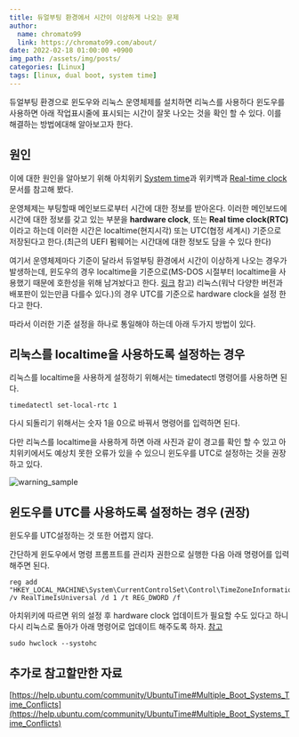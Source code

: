 ```yaml
---
title: 듀얼부팅 환경에서 시간이 이상하게 나오는 문제
author:
  name: chromato99
  link: https://chromato99.com/about/
date: 2022-02-18 01:00:00 +0900
img_path: /assets/img/posts/
categories: [Linux]
tags: [linux, dual boot, system time]
---
```


듀얼부팅 환경으로 윈도우와 리눅스 운영체제를 설치하면 리눅스를 사용하다 윈도우를 사용하면 아래 작업표시줄에 표시되는 시간이 잘못 나오는 것을 확인 할 수 있다.
이를 해결하는 방법에대해 알아보고자 한다.

## 원인

이에 대한 원인을 알아보기 위해 아치위키 [System time](https://wiki.archlinux.org/title/System_time)과 위키백과 [Real-time clock](https://en.wikipedia.org/wiki/Real-time_clock) 문서를 참고해 봤다.

운영체제는 부팅할때 메인보드로부터 시간에 대한 정보를 받아온다. 이러한 메인보드에 시간에 대한 정보를 갖고 있는 부분을 **hardware clock**, 또는 **Real time clock(RTC)** 이라고 하는데 이러한 시간은 localtime(현지시각) 또는 UTC(협정 세계시) 기준으로 저장된다고 한다.(최근의 UEFI 펌웨어는 시간대에 대한 정보도 담을 수 있다 한다)

여기서 운영체제마다 기준이 달라서 듀얼부팅 환경에서 시간이 이상하게 나오는 경우가 발생하는데, 윈도우의 경우 localtime을 기준으로(MS-DOS 시절부터 localtime을 사용했기 때문에 호한성을 위해 남겨놨다고 한다. [링크](https://devblogs.microsoft.com/oldnewthing/20040902-00/?p=37983) 참고) 리눅스(워낙 다양한 버전과 배포판이 있는만큼 다를수 있다.)의 경우 UTC를 기준으로 hardware clock을 설정 한다고 한다.

따라서 이러한 기준 설정을 하나로 통일해야 하는데 아래 두가지 방법이 있다.

## 리눅스를 localtime을 사용하도록 설정하는 경우

리눅스를 localtime을 사용하게 설정하기 위해서는 timedatectl 명령어를 사용하면 된다.
```shell
timedatectl set-local-rtc 1
```

다시 되돌리기 위해서는 숫자 1을 0으로 바꿔서 명령어를 입력하면 된다.

다만 리눅스를 localtime을 사용하게 하면 아래 사진과 같이 경고를 확인 할 수 있고 아치위키에서도 예상치 못한 오류가 있을 수 있으니 윈도우를 UTC로 설정하는 것을 권장하고 있다.

![warning_sample](/2022-02-18-듀얼부팅-환경에서-시간이-이상하게-나오는-문제/warning_sample.png)

## 윈도우를 UTC를 사용하도록 설정하는 경우 (권장)

윈도우를 UTC설정하는 것 또한 어렵지 않다.

간단하게 윈도우에서 명령 프롬프트를 관리자 권한으로 실행한 다음 아래 명령어를 입력해주면 된다.

```shell
reg add "HKEY_LOCAL_MACHINE\System\CurrentControlSet\Control\TimeZoneInformation" /v RealTimeIsUniversal /d 1 /t REG_DWORD /f
```

아치위키에 따르면 위의 설정 후 hardware clock 업데이트가 필요할 수도 있다고 하니 다시 리눅스로 돌아가 아래 명령어로 업데이트 해주도록 하자. [참고](https://wiki.archlinux.org/title/System_time#Hardware_clock)

```shell
sudo hwclock --systohc
```

## 추가로 참고할만한 자료

[https://help.ubuntu.com/community/UbuntuTime#Multiple_Boot_Systems_Time_Conflicts](https://help.ubuntu.com/community/UbuntuTime#Multiple_Boot_Systems_Time_Conflicts)
